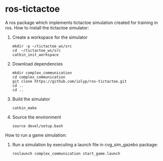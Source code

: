 # ros-tictactoe
A ros package which implements tictactoe simulation created for training in ros.
How to install the tictactoe simulator:

1. Create a workspace for the simulator

    ```
    mkdir -p ~/tictactoe_ws/src
    cd  ~/tictactoe_ws/src
    catkin_init_workspace
    ```
2. Download dependencies

    ```
    mkdir complex_communication
    cd complex_communication
    git clone https://github.com/iolyp/ros-tictactoe.git
    cd ..
    cd ..
    ```
3. Build the simulator

    ```
    catkin_make
    ```
4. Source the environment

    ```
    source devel/setup.bash
    ```
How to run a game simulation:

1. Run a simulation by executing a launch file in cvg_sim_gazebo package:

    ```
    roslaunch complex_communication start_game.launch
    ```

